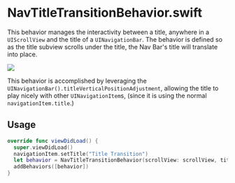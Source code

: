 # NavTitleTransitionBehavior.swift

This behavior manages the interactivity between a title, anywhere in a `UIScrollView` and the title of a `UINavigationBar`. The behavior is defined so as the title subview scrolls under the title, the Nav Bar's title will translate into place. 

![](https://raw.githubusercontent.com/Raizlabs/Swiftilities/feature/heyltsjay/behaviors/Pod/Classes/Lifecycle/Behaviors/Nav-Bar-Title-Transition/example.gif)

This behavior is accomplished by leveraging the `UINavigationBar().titleVerticalPositionAdjustment`, allowing the title to play nicely with other `UINavigationItem`s, (since it is using the normal `navigationItem.title`.)

## Usage
```swift
override func viewDidLoad() {
  super.viewDidLoad()
  navigationItem.setTitle("Title Transition")
  let behavior = NavTitleTransitionBehavior(scrollView: scrollView, titleView: titleLabel)
  addBehaviors([behavior])
}
```
